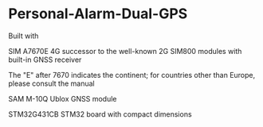 # Personal-Alarm-Dual-GPS

Built with

SIM A7670E 4G successor to the well-known 2G SIM800 modules with built-in GNSS receiver

The "E" after 7670 indicates the continent; for countries other than Europe, please consult the manual

SAM M-10Q Ublox GNSS module

STM32G431CB STM32 board with compact dimensions
